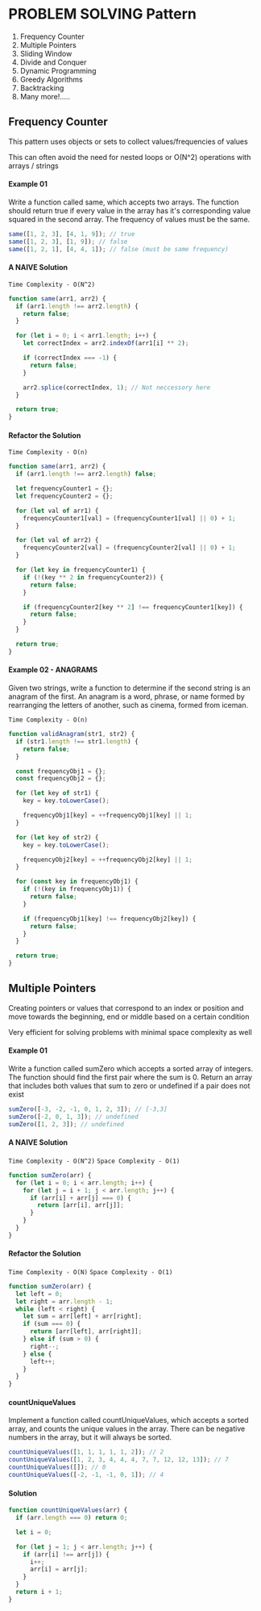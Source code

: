# PROBLEM SOLVING Pattern

1. Frequency Counter
2. Multiple Pointers
3. Sliding Window
4. Divide and Conquer
5. Dynamic Programming
6. Greedy Algorithms
7. Backtracking
8. Many more!.....

## Frequency Counter

This pattern uses objects or sets to collect values/frequencies of values

This can often avoid the need for nested loops or O(N^2) operations with arrays / strings

#### Example 01

Write a function called same, which accepts two arrays. The function should return true if every value in the array has it's corresponding value squared in the second array. The frequency of values must be the same.

```javascript
same([1, 2, 3], [4, 1, 9]); // true
same([1, 2, 3], [1, 9]); // false
same([1, 2, 1], [4, 4, 1]); // false (must be same frequency)
```

#### A NAIVE Solution

`Time Complexity - O(N^2)`

```javascript
function same(arr1, arr2) {
  if (arr1.length !== arr2.length) {
    return false;
  }

  for (let i = 0; i < arr1.length; i++) {
    let correctIndex = arr2.indexOf(arr1[i] ** 2);

    if (correctIndex === -1) {
      return false;
    }

    arr2.splice(correctIndex, 1); // Not neccessory here
  }

  return true;
}
```

#### Refactor the Solution

`Time Complexity - O(n)`

```javascript
function same(arr1, arr2) {
  if (arr1.length !== arr2.length) false;

  let frequencyCounter1 = {};
  let frequencyCounter2 = {};

  for (let val of arr1) {
    frequencyCounter1[val] = (frequencyCounter1[val] || 0) + 1;
  }

  for (let val of arr2) {
    frequencyCounter2[val] = (frequencyCounter2[val] || 0) + 1;
  }

  for (let key in frequencyCounter1) {
    if (!(key ** 2 in frequencyCounter2)) {
      return false;
    }

    if (frequencyCounter2[key ** 2] !== frequencyCounter1[key]) {
      return false;
    }
  }

  return true;
}
```

#### Example 02 - ANAGRAMS

Given two strings, write a function to determine if the second string is an anagram of the first. An anagram is a word, phrase, or name formed by rearranging the letters of another, such as cinema, formed from iceman.

`Time Complexity - O(n)`

```javascript
function validAnagram(str1, str2) {
  if (str1.length !== str1.length) {
    return false;
  }

  const frequencyObj1 = {};
  const frequencyObj2 = {};

  for (let key of str1) {
    key = key.toLowerCase();

    frequencyObj1[key] = ++frequencyObj1[key] || 1;
  }

  for (let key of str2) {
    key = key.toLowerCase();

    frequencyObj2[key] = ++frequencyObj2[key] || 1;
  }

  for (const key in frequencyObj1) {
    if (!(key in frequencyObj1)) {
      return false;
    }

    if (frequencyObj1[key] !== frequencyObj2[key]) {
      return false;
    }
  }

  return true;
}
```

## Multiple Pointers

Creating pointers or values that correspond to an index or position and move towards the beginning, end or middle based on a certain condition

Very efficient for solving problems with minimal space complexity as well

#### Example 01

Write a function called sumZero which accepts a sorted array of integers. The function should find the first pair where the sum is 0. Return an array that includes both values that sum to zero or undefined if a pair does not exist

```javascript
sumZero([-3, -2, -1, 0, 1, 2, 3]); // [-3,3]
sumZero([-2, 0, 1, 3]); // undefined
sumZero([1, 2, 3]); // undefined
```

#### A NAIVE Solution

`Time Complexity - O(N^2)`
`Space Complexity - O(1)`

```javascript
function sumZero(arr) {
  for (let i = 0; i < arr.length; i++) {
    for (let j = i + 1; j < arr.length; j++) {
      if (arr[i] + arr[j] === 0) {
        return [arr[i], arr[j]];
      }
    }
  }
}
```

#### Refactor the Solution

`Time Complexity - O(N)`
`Space Complexity - O(1)`

```javascript
function sumZero(arr) {
  let left = 0;
  let right = arr.length - 1;
  while (left < right) {
    let sum = arr[left] + arr[right];
    if (sum === 0) {
      return [arr[left], arr[right]];
    } else if (sum > 0) {
      right--;
    } else {
      left++;
    }
  }
}
```

#### countUniqueValues

Implement a function called countUniqueValues, which accepts a sorted array, and counts the unique values in the array. There can be negative numbers in the array, but it will always be sorted.

```javascript
countUniqueValues([1, 1, 1, 1, 1, 2]); // 2
countUniqueValues([1, 2, 3, 4, 4, 4, 7, 7, 12, 12, 13]); // 7
countUniqueValues([]); // 0
countUniqueValues([-2, -1, -1, 0, 1]); // 4
```

#### Solution

```javascript
function countUniqueValues(arr) {
  if (arr.length === 0) return 0;

  let i = 0;

  for (let j = 1; j < arr.length; j++) {
    if (arr[i] !== arr[j]) {
      i++;
      arr[i] = arr[j];
    }
  }
  return i + 1;
}
```
